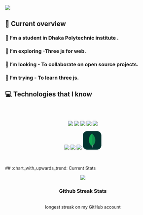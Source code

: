 <a href="https://www.facebook.com/p/MX-Zihad-Hasan-100053496549500">
<img class='image-center' src="https://i.ibb.co/zHDCc5L/github-header-image-1.png" />
</a>
<br>

## :eyes: Current overview



### 🔭 I’m a student in Dhaka Polytechnic institute . 
### 🌱 I’m exploring -Three js for web. 
### 👯 I’m looking - To collaborate on open source projects. 
### 🤔 I’m trying - To learn three js. 

## :computer: Technologies that I know

<br>
<br>
<p align="center">
<img src="https://github.com/mir-hussain/mir-hussain/blob/main/images/icons/HTML.png"/>
<img src="https://github.com/mir-hussain/mir-hussain/blob/main/images/icons/css.png"/>
<img src="https://github.com/mir-hussain/mir-hussain/blob/main/images/icons/JavaScript.png"/>
<img src="https://github.com/mir-hussain/mir-hussain/blob/main/images/icons/react.png"/>
<img src="https://github.com/mir-hussain/mir-hussain/blob/main/images/icons/tailwind.png"/>

</p>

<p align="center">
  <img src="https://github.com/mir-hussain/mir-hussain/blob/main/images/icons/firebase.png"/>
<img src="https://github.com/mir-hussain/mir-hussain/blob/main/images/icons/node.png"/>
<img src="https://github.com/mir-hussain/mir-hussain/blob/main/images/icons/express.png"/>
<img src="https://github.com/tandpfun/skill-icons/blob/main/icons/MongoDB.svg" alt="MongoDB Icon" width="60" height="60"/>
</p><br/>

<br>
## :chart_with_upwards_trend: Current Stats
<p align="center">
  <img src="https://i.imgur.com/GZHodUG.png" width="100px"/>
  <h3 align="center">Github  Streak Stats</h3>
</p>

<p align="center">

  <br/>
   longest streak on my GitHub account
</p>
